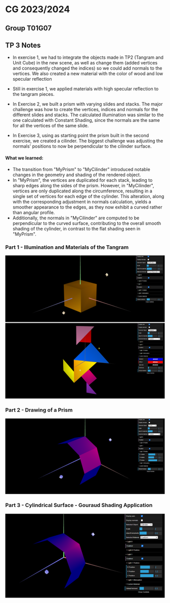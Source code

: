 # CG 2023/2024

## Group T01G07

## TP 3 Notes

- In exercise 1, we had to integrate the objects made in TP2 (Tangram and Unit Cube) in the new scene, as well as change them (added vertices and consequently changed the indices) so we could add normals to the vertices. We also created a new material with the color of wood and low specular reflection

- Still in exercise 1, we applied materials with high specular reflection to the tangram pieces.

- In Exercise 2, we built a prism with varying slides and stacks. The major challenge was how to create the vertices, indices and normals for the different slides and stacks. The calculated illumination was similar to the one calculated with Constant Shading, since the normals are the same for all the vertices of the same slide.

- In Exercise 3, using as starting point the prism built in the second exercise, we created a cilinder. The biggest challenge was adjusting the normals' positions to now be perpendicular to the cilinder surface.

#### What we learned:
- The transition from "MyPrism" to "MyCilinder" introduced notable changes in the geometry and shading of the rendered object. 
- In "MyPrism", the vertices are duplicated for each stack, leading to sharp edges along the sides of the prism. However, in "MyCilinder", vertices are only duplicated along the circumference, resulting in a single set of vertices for each edge of the cylinder. This alteration, along with the corresponding adjustment in normals calculation, yields a smoother appearance to the edges, as they now exhibit a curved rather than angular profile. 
- Additionally, the normals in "MyCilinder" are computed to be perpendicular to the curved surface, contributing to the overall smooth shading of the cylinder, in contrast to the flat shading seen in "MyPrism".

### Part 1 - Illumination and Materials of the Tangram
![Screenshot 1](screenshots/cg-t01g07-tp3-1.png)
![Screenshot 2](screenshots/cg-t01g07-tp3-2.png)

### Part 2 - Drawing of a Prism

![Screenshot 3](screenshots/cg-t01g07-tp3-3.png)

### Part 3 - Cylindrical Surface - Gouraud Shading Application

![Screenshot 4](screenshots/cg-t01g07-tp3-4.png)

